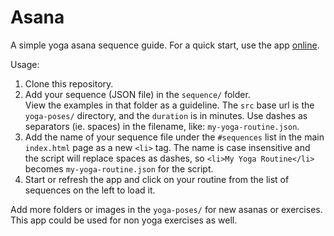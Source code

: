 # Asana

A simple yoga asana sequence guide. For a quick start, use the app [online](http://risto-stevcev.github.io/asana).

Usage:

1. Clone this repository.
2. Add your sequence (JSON file) in the `sequence/` folder.  
   View the examples in that folder as a guideline. The `src` base url is the `yoga-poses/` directory, and the `duration` is in minutes. Use dashes as separators (ie. spaces) in the filename, like: `my-yoga-routine.json`.
3. Add the name of your sequence file under the `#sequences` list in the main `index.html` page as a new `<li>` tag. The name is case insensitive and the script will replace spaces as dashes, so `<li>My Yoga Routine</li>` becomes `my-yoga-routine.json` for the script.
4. Start or refresh the app and click on your routine from the list of sequences on the left to load it.

Add more folders or images in the `yoga-poses/` for new asanas or exercises. This app could be used for non yoga exercises as well.
